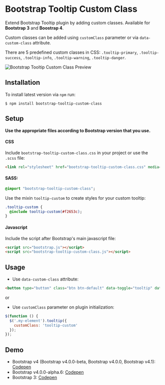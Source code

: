 # Bootstrap Tooltip Custom Class
Extend Bootstrap Tooltip plugin by adding custom classes. Available for **Bootstrap 3** and **Boostrap 4**.

Custom classes can be added using `customClass` parameter or via `data-custom-class` attribute.

There are 5 predefined custom classes in CSS: `.tooltip-primary`, `.tooltip-success`, `.tooltip-info`, `.tooltip-warning`, `.tooltip-danger`.


![Bootstrap Tooltip Custom Class Preview](https://i.imgur.com/CNoQ13w.png)


## Installation
To install latest version via `npm` run:

```
$ npm install bootstrap-tooltip-custom-class
```

## Setup

**Use the appropriate files according to Bootstrap version that you use.**

#### CSS
Include `bootstrap-tooltip-custom-class.css` in your project or use the `.scss` file:
```html
<link rel="stylesheet" href="bootstrap-tooltip-custom-class.css" media="all" />
```
#### SASS:
```sass
@import "bootstrap-tooltip-custom-class";
```
Use the mixin `tooltip-custom` to create styles for your custom tooltip:
````sass
.tooltip-custom {
  @include tooltip-custom(#f2653c);
}
````

#### Javascript
Include the script after Bootstrap's main javascript file:
```html
<script src="bootstrap.js"></script>
<script src="bootstrap-tooltip-custom-class.js"></script>
```

## Usage

- Use `data-custom-class` attribute:

```html
<button type="button" class="btn btn-default" data-toggle="tooltip" data-placement="top" data-custom-class="tooltip-custom" title="Custom tooltip example">Tooltip example</button>
```

or

- Use `customClass` parameter on plugin initialization:
```javascript
$(function () {
  $('.my-element').tooltip({
    customClass: 'tooltip-custom'
  });
});
```

## Demo

- Bootstrap v4 (Bootstrap v4.0.0-beta, Bootstrap v4.0.0, Bootstrap v4.1): [Codepen](https://codepen.io/andreivictor/pen/ayewjW)
- Bootstrap v4.0.0-alpha.6: [Codepen](http://codepen.io/andreivictor/pen/MpNQNL)
- Bootstrap 3: [Codepen](http://codepen.io/andreivictor/pen/gmNeJq)


